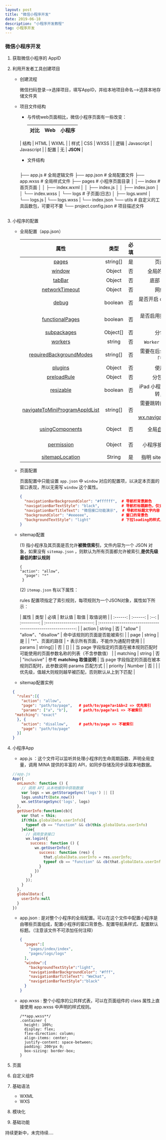 ```yaml
---
layout: post
title: "微信小程序开发"
date: 2019-06-18
description: "小程序开发教程"
tag: 小程序开发
---
```


### 微信小程序开发

1. 获取微信小程序的 AppID

2. 利用开发者工具创建项目

   *  创建流程

      微信扫码登录——>选择项目，填写AppID，并给本地项目命名——>选择本地存储文件夹

   * 项目文件结构

     * 与传统web页面相比，微信小程序页面有一些改变：
     
       | 对比 |    Web     |   小程序   |
   		| :--: | :--------: | :--------: |
     | 结构 |    HTML    |    WXML    |
       | 样式 |    CSS     |    WXSS    |
       | 逻辑 | Javascript | Javascript |
       | 配置 |     无     |  **JSON**  |
       
     * 文件结构
     
       ```text
     ├── app.js                         # 全局逻辑文件
       ├── app.json                       # 全局配置文件
       ├── app.wxss                       # 全局样式文件
       ├── pages                          # 小程序页面目录
       │   │── index                      # 首页页面
       │   │   ├── index.wxml
       │   │   ├── index.js
       │   │   ├── index.json
       │   │   └── index.wxss
       │   └── logs                       # 子页面(日志)
       │       ├── logs.wxml
       │       └── logs.js
       |       └── logs.wxss
       |       └── index.json
       └── utils                          # 自定义的工具函数包，可要可不要
       └── project.config.json            # 项目描述文件
       ```

3. 小程序的配置

   * 全局配置（app.json）

     |                             属性                             |   类型   | 必填 |                             描述                             | 最低版本                                                     |
     | :----------------------------------------------------------: | :------: | :--- | :----------------------------------------------------------: | :----------------------------------------------------------- |
     | [pages](https://developers.weixin.qq.com/miniprogram/dev/reference/configuration/app.html#pages) | string[] | 是   |                         页面路径列表                         |                                                              |
     | [window](https://developers.weixin.qq.com/miniprogram/dev/reference/configuration/app.html#window) |  Object  | 否   |                      全局的默认窗口表现                      |                                                              |
     | [tabBar](https://developers.weixin.qq.com/miniprogram/dev/reference/configuration/app.html#tabBar) |  Object  | 否   |                     底部 `tab` 栏的表现                      |                                                              |
     | [networkTimeout](https://developers.weixin.qq.com/miniprogram/dev/reference/configuration/app.html#networkTimeout) |  Object  | 否   |                         网络超时时间                         |                                                              |
     | [debug](https://developers.weixin.qq.com/miniprogram/dev/reference/configuration/app.html#debug) | boolean  | 否   |                是否开启 debug 模式，默认关闭                 |                                                              |
     | [functionalPages](https://developers.weixin.qq.com/miniprogram/dev/reference/configuration/app.html#functionalPages) | boolean  | 否   |                 是否启用插件功能页，默认关闭                 | [2.1.0](https://developers.weixin.qq.com/miniprogram/dev/framework/compatibility.html) |
     | [subpackages](https://developers.weixin.qq.com/miniprogram/dev/reference/configuration/app.html#subpackages) | Object[] | 否   |                         分包结构配置                         | [1.7.3](https://developers.weixin.qq.com/miniprogram/dev/framework/compatibility.html) |
     | [workers](https://developers.weixin.qq.com/miniprogram/dev/reference/configuration/app.html#workers) |  string  | 否   |                   `Worker` 代码放置的目录                    | [1.9.90](https://developers.weixin.qq.com/miniprogram/dev/framework/compatibility.html) |
     | [requiredBackgroundModes](https://developers.weixin.qq.com/miniprogram/dev/reference/configuration/app.html#requiredBackgroundModes) | string[] | 否   |             需要在后台使用的能力，如「音乐播放」             |                                                              |
     | [plugins](https://developers.weixin.qq.com/miniprogram/dev/reference/configuration/app.html#plugins) |  Object  | 否   |                         使用到的插件                         | [1.9.6](https://developers.weixin.qq.com/miniprogram/dev/framework/compatibility.html) |
     | [preloadRule](https://developers.weixin.qq.com/miniprogram/dev/reference/configuration/app.html#preloadRule) |  Object  | 否   |                        分包预下载规则                        | [2.3.0](https://developers.weixin.qq.com/miniprogram/dev/framework/compatibility.html) |
     | [resizable](https://developers.weixin.qq.com/miniprogram/dev/reference/configuration/app.html#resizable) | boolean  | 否   |            iPad 小程序是否支持屏幕旋转，默认关闭             | [2.3.0](https://developers.weixin.qq.com/miniprogram/dev/framework/compatibility.html) |
     | [navigateToMiniProgramAppIdList](https://developers.weixin.qq.com/miniprogram/dev/reference/configuration/app.html#navigateToMiniProgramAppIdList) | string[] | 否   | 需要跳转的小程序列表，详见 [wx.navigateToMiniProgram](https://developers.weixin.qq.com/miniprogram/dev/api/open-api/miniprogram-navigate/wx.navigateToMiniProgram.html) | [2.4.0](https://developers.weixin.qq.com/miniprogram/dev/framework/compatibility.html) |
     | [usingComponents](https://developers.weixin.qq.com/miniprogram/dev/reference/configuration/app.html#usingComponents) |  Object  | 否   | 全局[自定义组件](https://developers.weixin.qq.com/miniprogram/dev/reference/configuration/(custom-component/README.md))配置 | 开发者工具 1.02.1810190                                      |
     | [permission](https://developers.weixin.qq.com/miniprogram/dev/reference/configuration/app.html#permission) |  Object  | 否   |                    小程序接口权限相关设置                    | 微信客户端 7.0.0                                             |
     | [sitemapLocation](https://developers.weixin.qq.com/miniprogram/dev/reference/configuration/app.html#sitemapLocation) |  String  | 是   |                   指明 sitemap.json 的位置                   |                                                              |
   
   * 页面配置
   
     页面配置中只能设置 `app.json` 中 `window` 对应的配置项，以决定本页面的窗口表现，所以无需写 `window` 这个属性。
   
     ```json
     {
       "navigationBarBackgroundColor": "#ffffff",  # 导航栏背景颜色
       "navigationBarTextStyle": "black",          # 导航栏标题颜色，仅支持 black/white
       "navigationBarTitleText": "微信接口功能演示",  # 导航栏标题文字内容 
       "backgroundColor": "#eeeeee",               # 窗口的背景色
       "backgroundTextStyle": "light"              # 下拉loading的样式，仅支持 dark/light
     }
     ```

   * sitemap配置 

     (1) 指小程序及其页面是否允许**被微信索引**，文件内容为一个 JSON 对象，如果没有 `sitemap.json` ，则默认为所有页面都允许被索引,**是优先级最低的默认规则**
   
     ~~~
     {
     "action": "allow",
       "page": "*"
      }
     ~~~
   
     (2) `itemap.json` 有以下属性：
   
     rules 配置项指定了索引规则，每项规则为一个JSON对象，属性如下所示：
   
     |   属性   |   类型   | 必填 |   默认值    |            取值            |                           取值说明                           |
  | :------: | :------: | :--: | :---------: | :------------------------: | :----------------------------------------------------------: |
     |  action  |  string  |  否  |   "allow"   |    "allow"、"disallow"     |                 命中该规则的页面是否能被索引                 |
  |   page   |  string  |  是  |             |      "*"、页面的路径       |             `*` 表示所有页面，不能作为通配符使用             |
     |  params  | string[] |  否  |     []      |                            | 当 page 字段指定的页面在被本规则匹配时可能使用的页面参数名称的列表（不含参数值） |
     | matching |  string  |  否  | "inclusive" | 参考 **matching 取值说明** | 当 page 字段指定的页面在被本规则匹配时，此参数说明 params 匹配方式 |
     | priority |  Number  |  否  |             |                            |     优先级，值越大则规则越早被匹配，否则默认从上到下匹配     |
   
   * sitemap配置实例		
   
   ```json
   {
     "rules":[{
       "action": "allow",
       "page": "path/to/page",   # path/to/page?a=1&b=2 => 优先索引  
       "params": ["a", "b"],     # path/to/page?a=1 => 不被索引
    "matching": "exact"
     }, {
       "action": "disallow",     # path/to/page => 不被索引
       "page": "path/to/page"
     }]
   }
   ```
   
4. 小程序App

   * app.js ：这个文件可以监听并处理小程序的生命周期函数、声明全局变量，调用 MINA 提供的丰富的 API，如同步存储及同步读取本地数据。

   ~~~js
   //app.js
   App({
     onLaunch: function () {
       // 调用 API 从本地缓存中获取数据
       var logs = wx.getStorageSync('logs') || []
       logs.unshift(Date.now())
       wx.setStorageSync('logs', logs)
     },
     getUserInfo:function(cb){
       var that = this;
       if(this.globalData.userInfo){
         typeof cb == "function" && cb(this.globalData.userInfo)
       }else{
         // 调用登录接口
         wx.login({
           success: function () {
             wx.getUserInfo({
               success: function (res) {
                 that.globalData.userInfo = res.userInfo;
                 typeof cb == "function" && cb(that.globalData.userInfo)
               }
             })
           }
         });
       }
     },
     globalData:{
       userInfo:null
     }
   })
   ~~~

   * app.json  : 是对整个小程序的全局配置。可以在这个文件中配置小程序是由哪些页面组成，配置小程序的窗口背景色、配置导航条样式、配置默认标题。（注意该文件不可添加任何注释）

     ~~~json
     {
       "pages":[
         "pages/index/index", 
         "pages/logs/logs"
       ],
       "window":{
         "backgroundTextStyle":"light",
         "navigationBarBackgroundColor": "#fff",
         "navigationBarTitleText": "WeChat",
         "navigationBarTextStyle":"black"
       }
     }
     ~~~

   * app.wxss : 整个小程序的公共样式表，可以在页面组件的 class 属性上直接使用 app.wxss 中声明的样式规则。

     ~~~wxss
     /**app.wxss**/
     .container {
       height: 100%;
       display: flex;
       flex-direction: column;
       align-items: center;
       justify-content: space-between;
       padding: 200rpx 0;
       box-sizing: border-box;
     }
     ~~~

5. 页面

6. 自定义组件

7. 基础语法
   * WXML
   * WXS

8. 模块化

9. 基础功能





持续更新中，未完待续....


